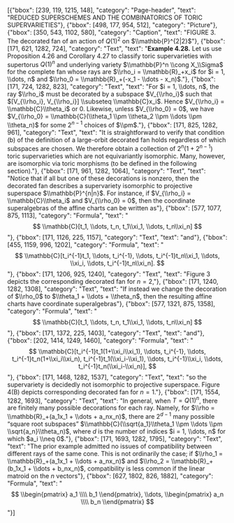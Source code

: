 [{"bbox": [239, 119, 1215, 148], "category": "Page-header", "text": "REDUCED SUPERSCHEMES AND THE COMBINATORICS OF TORIC SUPERVARIETIES"}, {"bbox": [498, 177, 954, 512], "category": "Picture"}, {"bbox": [350, 543, 1102, 580], "category": "Caption", "text": "FIGURE 3. The decorated fan of an action of $Q(1)^2$ on $\\mathbb{P}^{2|2}$"}, {"bbox": [171, 621, 1282, 724], "category": "Text", "text": "**Example 4.28.** Let us use Proposition 4.26 and Corollary 4.27 to classify toric supervarieties with supertorus $Q(1)^n$ and underlying variety $\\mathbb{P}^n \\cong X_\\Sigma$ for the complete fan whose rays are $\\rho_i = \\mathbb{R}_+x_i$ for $i = 1, \\dots, n$ and $\\rho_0 = \\mathbb{R}_+(-x_1 - \\dots - x_n)$."}, {"bbox": [171, 724, 1282, 823], "category": "Text", "text": "For $i = 1, \\dots, n$, the ray $\\rho_i$ must be decorated by a subspace $V_{\\rho_i}$ such that $[V_{\\rho_i}, V_{\\rho_i}] \\subseteq \\mathbb{C}x_i$. Hence $V_{\\rho_i} = \\mathbb{C}\\theta_i$ or $0$. Likewise, unless $V_{\\rho_0} = 0$, we have $V_{\\rho_0} = \\mathbb{C}(\\theta_1 \\pm \\theta_2 \\pm \\dots \\pm \\theta_n)$ for some $2^{n-1}$ choices of $\\pm$."}, {"bbox": [171, 825, 1282, 961], "category": "Text", "text": "It is straightforward to verify that condition (b) of the definition of a large-orbit decorated fan holds regardless of which subspaces are chosen. We therefore obtain a collection of $2^n(1+2^{n-1})$ toric supervarieties which are not equivariantly isomorphic. Many, however, are isomorphic via toric morphisms (to be defined in the following section)."}, {"bbox": [171, 961, 1282, 1064], "category": "Text", "text": "Notice that if all but one of these decorations is nonzero, then the decorated fan describes a supervariety isomorphic to projective superspace $\\mathbb{P}^{n|n}$. For instance, if $V_{\\rho_i} = \\mathbb{C}\\theta_i$ and $V_{\\rho_0} = 0$, then the coordinate superalgebras of the affine charts can be written as"}, {"bbox": [577, 1077, 875, 1113], "category": "Formula", "text": "$$ \\mathbb{C}[t_1, \\dots, t_n, t_1\\xi_1, \\dots, t_n\\xi_n] $$"}, {"bbox": [171, 1126, 225, 1157], "category": "Text", "text": "and"}, {"bbox": [455, 1159, 996, 1202], "category": "Formula", "text": "$$ \\mathbb{C}[t_i^{-1}t_1, \\dots, t_i^{-1}, \\dots, t_i^{-1}t_n\\xi_1, \\dots, \\xi_i, \\dots, t_i^{-1}t_n\\xi_n]. $$"}, {"bbox": [171, 1206, 925, 1240], "category": "Text", "text": "Figure 3 depicts the corresponding decorated fan for $n = 2$,"}, {"bbox": [171, 1240, 1282, 1308], "category": "Text", "text": "If instead we change the decoration of $\\rho_0$ to $\\theta_1 + \\dots + \\theta_n$, then the resulting affine charts have coordinate superalgebras"}, {"bbox": [577, 1321, 875, 1358], "category": "Formula", "text": "$$ \\mathbb{C}[t_1, \\dots, t_n, t_1\\xi_1, \\dots, t_n\\xi_n] $$"}, {"bbox": [171, 1372, 225, 1403], "category": "Text", "text": "and"}, {"bbox": [202, 1414, 1249, 1460], "category": "Formula", "text": "$$ \\mathbb{C}[t_i^{-1}t_1(1+\\xi_i\\xi_1), \\dots, t_i^{-1}, \\dots, t_i^{-1}t_n(1+\\xi_i\\xi_n), t_i^{-1}t_1(\\xi_i-\\xi_1), \\dots, t_i^{-1}\\xi_i, \\dots, t_i^{-1}t_n(\\xi_i-\\xi_n)], $$"}, {"bbox": [171, 1468, 1282, 1537], "category": "Text", "text": "so the supervariety is decidedly not isomorphic to projective superspace. Figure 4(B) depicts corresponding decorated fan for $n = 1$."}, {"bbox": [171, 1554, 1282, 1693], "category": "Text", "text": "In general, when $T = Q(1)^n$, there are finitely many possible decorations for each ray. Namely, for $\\rho = \\mathbb{R}_+(a_1x_1 + \\dots + a_nx_n)$, there are $2^{d-1}$ many possible “square root subspaces” $\\mathbb{C}(\\sqrt{a_1}\\theta_1 \\pm \\dots \\pm \\sqrt{a_n}\\theta_n)$, where $d$ is the number of indices $i = 1, \\dots, n$ for which $a_i \\neq 0$."}, {"bbox": [171, 1693, 1282, 1795], "category": "Text", "text": "The prior example admitted no issues of compatibility between different rays of the same cone. This is not ordinarily the case; if $\\rho_1 = \\mathbb{R}_+(a_1x_1 + \\dots + a_nx_n)$ and $\\rho_2 = \\mathbb{R}_+(b_1x_1 + \\dots + b_nx_n)$, compatibility is less common if the linear matroid on the $n$ vectors"}, {"bbox": [627, 1802, 826, 1882], "category": "Formula", "text": "$$ \\begin{pmatrix} a_1 \\\\ b_1 \\end{pmatrix}, \\dots, \\begin{pmatrix} a_n \\\\ b_n \\end{pmatrix} $$"}]